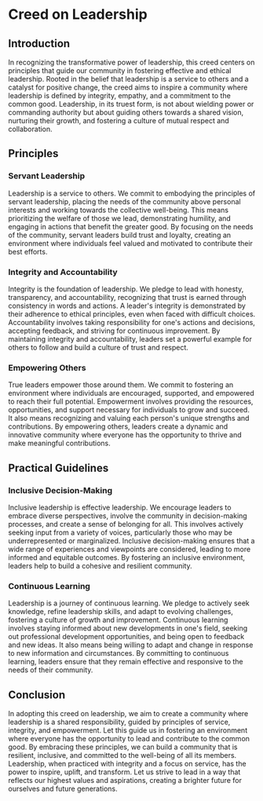 # Creed on Leadership

## Introduction

In recognizing the transformative power of leadership, this creed centers on principles that guide our community in fostering effective and ethical leadership. Rooted in the belief that leadership is a service to others and a catalyst for positive change, the creed aims to inspire a community where leadership is defined by integrity, empathy, and a commitment to the common good. Leadership, in its truest form, is not about wielding power or commanding authority but about guiding others towards a shared vision, nurturing their growth, and fostering a culture of mutual respect and collaboration.

## Principles

### Servant Leadership

Leadership is a service to others. We commit to embodying the principles of servant leadership, placing the needs of the community above personal interests and working towards the collective well-being. This means prioritizing the welfare of those we lead, demonstrating humility, and engaging in actions that benefit the greater good. By focusing on the needs of the community, servant leaders build trust and loyalty, creating an environment where individuals feel valued and motivated to contribute their best efforts.

### Integrity and Accountability

Integrity is the foundation of leadership. We pledge to lead with honesty, transparency, and accountability, recognizing that trust is earned through consistency in words and actions. A leader's integrity is demonstrated by their adherence to ethical principles, even when faced with difficult choices. Accountability involves taking responsibility for one's actions and decisions, accepting feedback, and striving for continuous improvement. By maintaining integrity and accountability, leaders set a powerful example for others to follow and build a culture of trust and respect.

### Empowering Others

True leaders empower those around them. We commit to fostering an environment where individuals are encouraged, supported, and empowered to reach their full potential. Empowerment involves providing the resources, opportunities, and support necessary for individuals to grow and succeed. It also means recognizing and valuing each person's unique strengths and contributions. By empowering others, leaders create a dynamic and innovative community where everyone has the opportunity to thrive and make meaningful contributions.

## Practical Guidelines

### Inclusive Decision-Making

Inclusive leadership is effective leadership. We encourage leaders to embrace diverse perspectives, involve the community in decision-making processes, and create a sense of belonging for all. This involves actively seeking input from a variety of voices, particularly those who may be underrepresented or marginalized. Inclusive decision-making ensures that a wide range of experiences and viewpoints are considered, leading to more informed and equitable outcomes. By fostering an inclusive environment, leaders help to build a cohesive and resilient community.

### Continuous Learning

Leadership is a journey of continuous learning. We pledge to actively seek knowledge, refine leadership skills, and adapt to evolving challenges, fostering a culture of growth and improvement. Continuous learning involves staying informed about new developments in one's field, seeking out professional development opportunities, and being open to feedback and new ideas. It also means being willing to adapt and change in response to new information and circumstances. By committing to continuous learning, leaders ensure that they remain effective and responsive to the needs of their community.

## Conclusion

In adopting this creed on leadership, we aim to create a community where leadership is a shared responsibility, guided by principles of service, integrity, and empowerment. Let this guide us in fostering an environment where everyone has the opportunity to lead and contribute to the common good. By embracing these principles, we can build a community that is resilient, inclusive, and committed to the well-being of all its members. Leadership, when practiced with integrity and a focus on service, has the power to inspire, uplift, and transform. Let us strive to lead in a way that reflects our highest values and aspirations, creating a brighter future for ourselves and future generations.